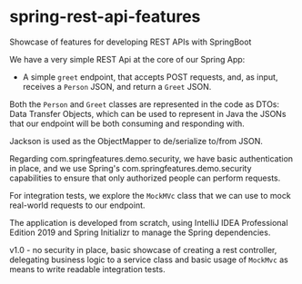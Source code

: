 # spring-rest-api-features
Showcase of features for developing REST APIs with SpringBoot

We have a very simple REST Api at the core of our Spring App:

- A simple `greet` endpoint, that accepts POST requests, and, as input, receives a `Person` JSON, and return a `Greet` JSON.

Both the `Person` and `Greet` classes are represented in the code as DTOs: Data Transfer Objects, which can be used to represent in Java the JSONs that our endpoint will be both consuming and responding with.

Jackson is used as the ObjectMapper to de/serialize to/from JSON.

Regarding com.springfeatures.demo.security, we have basic authentication in place, and we use Spring's com.springfeatures.demo.security capabilities to ensure that only authorized people can perform requests.

For integration tests, we explore the `MockMVc` class that we can use to mock real-world requests to our endpoint.

The application is developed from scratch, using IntelliJ IDEA Professional Edition 2019 and Spring Initializr to manage the Spring dependencies.

v1.0 - no security in place, basic showcase of creating a rest controller, delegating business logic to a service class and basic usage of `MockMvc` as means to write readable integration tests.
